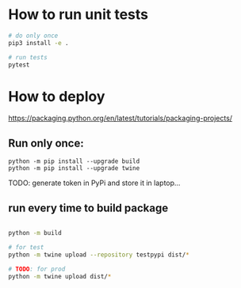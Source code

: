 # How to run unit tests

```bash
# do only once
pip3 install -e .

# run tests
pytest

```


# How to deploy

https://packaging.python.org/en/latest/tutorials/packaging-projects/

## Run only once:
```shell
python -m pip install --upgrade build
python -m pip install --upgrade twine
```

TODO: generate token in PyPi and store it in laptop... 


## run every time to build package
```sh

python -m build

# for test
python -m twine upload --repository testpypi dist/*

# TODO: for prod
python -m twine upload dist/*

```
